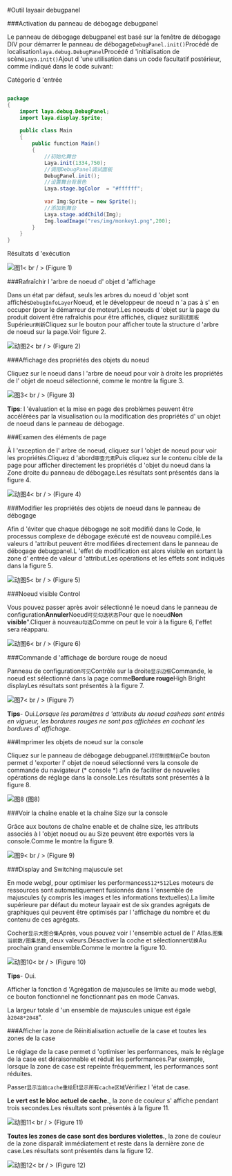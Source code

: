 #Outil layaair debugpanel

###Activation du panneau de débogage debugpanel

Le panneau de débogage debugpanel est basé sur la fenêtre de débogage DIV pour démarrer le panneau de débogage`DebugPanel.init()`Procédé de localisation`laya.debug.DebugPanel`Procédé d 'initialisation de scène`Laya.init()`Ajout d 'une utilisation dans un code facultatif postérieur, comme indiqué dans le code suivant:

Catégorie d 'entrée


```java

package
{
	import laya.debug.DebugPanel;
	import laya.display.Sprite;
	
	public class Main
	{
		public function Main()
		{
			//初始化舞台
			Laya.init(1334,750);    
			//调用DebugPanel调试面板
			DebugPanel.init();
			//设置舞台背景色
			Laya.stage.bgColor  = "#ffffff";
			
			var Img:Sprite = new Sprite(); 			 
			//添加到舞台
			Laya.stage.addChild(Img);   
			Img.loadImage("res/img/monkey1.png",200); 	
		}
	}
}
```


Résultats d 'exécution

![图1](img/1.png)< br / > (Figure 1)



###Rafraîchir l 'arbre de noeud d' objet d 'affichage

Dans un état par défaut, seuls les arbres du noeud d 'objet sont affichés`DebugInfoLayer`Noeud, et le développeur de noeud n 'a pas à s' en occuper (pour le démarreur de moteur).Les noeuds d 'objet sur la page du produit doivent être rafraîchis pour être affichés, cliquez sur`调试面板`Supérieur`刷新`Cliquez sur le bouton pour afficher toute la structure d 'arbre de noeud sur la page.Voir figure 2.

![动图2](img/2.gif)< br / > (Figure 2)



###Affichage des propriétés des objets du noeud

Cliquez sur le noeud dans l 'arbre de noeud pour voir à droite les propriétés de l' objet de noeud sélectionné, comme le montre la figure 3.

![图3](img/3.png)< br / > (Figure 3)

**Tips**: l 'évaluation et la mise en page des problèmes peuvent être accélérées par la visualisation ou la modification des propriétés d' un objet de noeud dans le panneau de débogage.



###Examen des éléments de page

À l 'exception de l' arbre de noeud, cliquez sur l 'objet de noeud pour voir les propriétés.Cliquez d 'abord`审查元素`Puis cliquez sur le contenu cible de la page pour afficher directement les propriétés d 'objet du noeud dans la Zone droite du panneau de débogage.Les résultats sont présentés dans la figure 4.

![动图4](img/4.gif)< br / > (Figure 4)





###Modifier les propriétés des objets de noeud dans le panneau de débogage

Afin d 'éviter que chaque débogage ne soit modifié dans le Code, le processus complexe de débogage exécuté est de nouveau compilé.Les valeurs d 'attribut peuvent être modifiées directement dans le panneau de débogage debugpanel.L 'effet de modification est alors visible en sortant la zone d' entrée de valeur d 'attribut.Les opérations et les effets sont indiqués dans la figure 5.

![动图5](img/5.gif)< br / > (Figure 5)



###Noeud visible Control

Vous pouvez passer après avoir sélectionné le noeud dans le panneau de configuration**Annuler**Noeud`可见勾选状态`Pour que le noeud**Non visible**".Cliquer à nouveau`勾选`Comme on peut le voir à la figure 6, l'effet sera réapparu.

![动图6](img/6.gif)< br / > (Figure 6)





###Commande d 'affichage de bordure rouge de noeud

Panneau de configuration`可见`Contrôle sur la droite`显示边框`Commande, le noeud est sélectionné dans la page comme**Bordure rouge**High Bright displayLes résultats sont présentés à la figure 7.

![图7](img/7.png)< br / > (Figure 7)

**Tips**- Oui.*Lorsque les paramètres d 'attributs du noeud casheas sont entrés en vigueur, les bordures rouges ne sont pas affichées en cochant les bordures d' affichage.*



###Imprimer les objets de noeud sur la console

Cliquez sur le panneau de débogage debugpanel.`打印到控制台`Ce bouton permet d 'exporter l' objet de noeud sélectionné vers la console de commande du navigateur (* console *) afin de faciliter de nouvelles opérations de réglage dans la console.Les résultats sont présentés à la figure 8.

![图8](img/8.png) 
 (图8)







###Voir la chaîne enable et la chaîne Size sur la console

Grâce aux boutons de chaîne enable et de chaîne size, les attributs associés à l 'objet noeud ou au Size peuvent être exportés vers la console.Comme le montre la figure 9.

![图9](img/9.png)< br / > (Figure 9)



###Display and Switching majuscule set

En mode webgl, pour optimiser les performances`512*512`Les moteurs de ressources sont automatiquement fusionnés dans l 'ensemble de majuscules (y compris les images et les informations textuelles).La limite supérieure par défaut du moteur layaair est de six grandes agrégats de graphiques qui peuvent être optimisés par l 'affichage du nombre et du contenu de ces agrégats.

Cocher`显示大图合集`Après, vous pouvez voir l 'ensemble actuel de l' Atlas.`图集当前数/图集总数`, deux valeurs.Désactiver la coche et sélectionner`切换`Au prochain grand ensemble.Comme le montre la figure 10.

![动图10](img/10.gif)< br / > (Figure 10)

**Tips**- Oui.

Afficher la fonction d 'Agrégation de majuscules se limite au mode webgl, ce bouton fonctionnel ne fonctionnant pas en mode Canvas.

La largeur totale d 'un ensemble de majuscules unique est égale à`2048*2048`".





###Afficher la zone de Réinitialisation actuelle de la case et toutes les zones de la case

Le réglage de la case permet d 'optimiser les performances, mais le réglage de la case est déraisonnable et réduit les performances.Par exemple, lorsque la zone de case est repeinte fréquemment, les performances sont réduites.

Passer`显示当前cache重绘`Et`显示所有cache区域`Vérifiez l 'état de case.

**Le vert est le bloc actuel de cache.**, la zone de couleur s' affiche pendant trois secondes.Les résultats sont présentés à la figure 11.

![动图11](img/11.gif)< br / > (Figure 11)


**Toutes les zones de case sont des bordures violettes.**, la zone de couleur de la zone disparaît immédiatement et reste dans la dernière zone de case.Les résultats sont présentés dans la figure 12.

![动图12](img/12.gif)< br / > (Figure 12)














 

